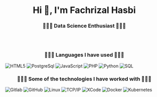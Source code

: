 
<h1 align="center">Hi 👋, I'm Fachrizal Hasbi</h1>
<h3 align="center">🌟🌟🌟 Data Science Enthusiast 🌟🌟🌟</h3>
<br>
<br>

<h3 align="center">🌟🌟🌟 Languages I have used 🌟🌟🌟</h3>

![HTML5](https://img.shields.io/badge/-HTML5-000000?style=flat&logo=HTML5)
![PostgreSql](https://img.shields.io/badge/-PostgreSql-000000?style=flat&logo=postgresql&logoColor=00F7FF)
![JavaScript](https://img.shields.io/badge/-JavaScript-000000?style=flat&logo=javascript)
![PHP](https://img.shields.io/badge/-PHP-000000?style=flat&logo=php&logoColor=F3FF00)
![Python](https://img.shields.io/badge/-Python-000000?style=flat&logo=python)
![SQL](https://img.shields.io/badge/-SQL-000000?style=flat&logo=MySQL)


<h3 align="center">🌟🌟🌟 Some of the technologies I have worked with 🌟🌟🌟</h3>

![Gitlab](https://img.shields.io/badge/-Gitlab-000000?style=flat&logo=git&logoColor=F05032)
![GitHub](https://img.shields.io/badge/-GitHub-000000?style=flat&logo=github&logoColor=FFFFFF)
![Linux](https://img.shields.io/badge/-Linux-000000?style=flat&logo=linux&logoColor=FCC624)
![TCP/IP](https://img.shields.io/badge/-TCP/IP-000000?style=flat&logo=cisco&logoColor=white)
![XCode](https://img.shields.io/badge/-XCode-000000?style=flat&logo=XCode&logoColor=1575F9)<!-- wi*quL3fcV -->
![Docker](https://img.shields.io/badge/-Docker-000000?style=flat&logo=docker&logoColor=0061FF)
![Kubernetes](https://img.shields.io/badge/-kubernetes-000000?style=flat&logo=kubernetes&logoColor=0061FF)


